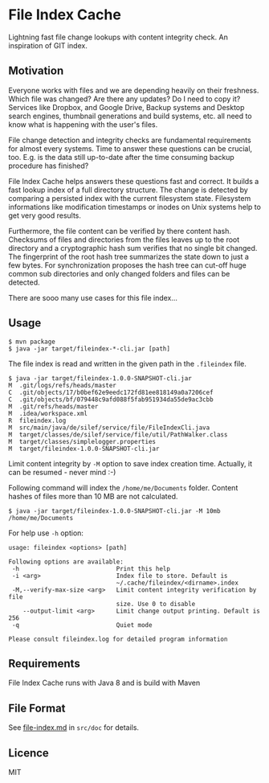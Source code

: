 # File Index Cache

Lightning fast file change lookups with content integrity check. An inspiration of
GIT index.

## Motivation
 
Everyone works with files and we are depending heavily on their freshness. Which
file was changed? Are there any updates? Do I need to copy it? Services like Dropbox,
and Google Drive, Backup systems and Desktop search engines, thumbnail generations 
and build systems, etc. all need to know what is happening with the user's files. 

File change detection and integrity checks are fundamental requirements for 
almost every systems. Time to answer these questions can be crucial, too. E.g. is
the data still up-to-date after the time consuming backup procedure has finished?

File Index Cache helps answers these questions fast and correct. It builds a fast 
lookup index of a full directory structure. The change is detected by comparing
a persisted index with the current filesystem state. Filesystem informations like
modification timestamps or inodes on Unix systems help to get very good results.

Furthermore, the file content can be verified by there content hash. Checksums of
files and directories from the files leaves up to the root directory and a
cryptographic hash sum verifies that no single bit changed. The fingerprint of 
the root hash tree summarizes the state down to just a few bytes. 
For synchronization proposes the hash tree can cut-off huge common sub directories 
and only changed folders and files can be detected.

There are sooo many use cases for this file index...

## Usage

    $ mvn package
    $ java -jar target/fileindex-*-cli.jar [path]
    
The file index is read and written in the given path in the `.fileindex` file.

    $ java -jar target/fileindex-1.0.0-SNAPSHOT-cli.jar 
    M  .git/logs/refs/heads/master
    C  .git/objects/17/b0bef62e9eedc172fd81ee818149a0a7206cef
    C  .git/objects/bf/079448c9afd088f5fab951934da55de9ac3cbb
    M  .git/refs/heads/master
    M  .idea/workspace.xml
    R  fileindex.log
    M  src/main/java/de/silef/service/file/FileIndexCli.java
    M  target/classes/de/silef/service/file/util/PathWalker.class
    M  target/classes/simplelogger.properties
    M  target/fileindex-1.0.0-SNAPSHOT-cli.jar

Limit content integrity by `-M` option to save index creation time. Actually, it
can be resumed - never mind :-)

Following command will index the `/home/me/Documents` folder. Content hashes of 
files more than 10 MB are not calculated. 

    $ java -jar target/fileindex-1.0.0-SNAPSHOT-cli.jar -M 10mb /home/me/Documents

For help use `-h` option:
 
    usage: fileindex <options> [path]

    Following options are available:
     -h                           Print this help
     -i <arg>                     Index file to store. Default is
                                  ~/.cache/fileindex/<dirname>.index
     -M,--verify-max-size <arg>   Limit content integrity verification by file
                                  size. Use 0 to disable
        --output-limit <arg>      Limit change output printing. Default is 256
     -q                           Quiet mode
    
    Please consult fileindex.log for detailed program information

## Requirements

File Index Cache runs with Java 8 and is build with Maven

## File Format

See [file-index.md](src/doc/file-index.md) in `src/doc` for details.

## Licence

MIT